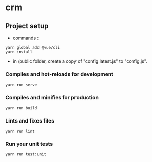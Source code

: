 # crm

## Project setup

- commands :
```
yarn global add @vue/cli
yarn install
```
- in /public folder, create a copy of "config.latest.js" to "config.js".


### Compiles and hot-reloads for development
```
yarn run serve
```

### Compiles and minifies for production
```
yarn run build
```

### Lints and fixes files
```
yarn run lint
```

### Run your unit tests
```
yarn run test:unit
```
